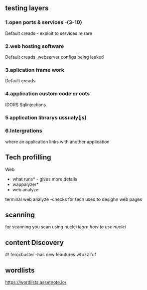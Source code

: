 ## testing layers
### 1.open ports & services -(3-10)
Default creads - exploit to services re rare
### 2.web hosting software
Default creads ,webserver configs being leaked
### 3.aplication frame work
Default creads
### 4.application custom code or cots
IDORS Sqlinjections
### 5 application librarys ussualy(js)

### 6.Intergrations
where an application links with another application

## Tech profilling
Web
* what runs*  - gives more details
* wappalyzer* 
* web analyze

 terminal
web analyze -checks for tech used to desighn web pages
## scanning 
for scanning you scan using nuclei
*learn how to use nuclei*

## content Discovery
#! feroxbuster -has new feautures
wfuzz
fuf
## wordlists

https://wordlists.assetnote.io/

